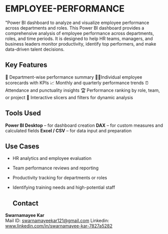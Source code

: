 # EMPLOYEE-PERFORMANCE
"Power BI dashboard to analyze and visualize employee performance across departments and roles.
This Power BI dashboard provides a comprehensive analysis of employee performance across departments, roles, and time periods. It is designed to help HR teams, managers, and business leaders monitor productivity, identify top performers, and make data-driven talent decisions.

## Key Features
📌 Department-wise performance summary
🧑‍💼Individual employee scorecards with KPIs
📈 Monthly and quarterly performance trends
⏰ Attendance and punctuality insights
🏆 Performance ranking by role, team, or project
🧮 Interactive slicers and filters for dynamic analysis

  ## Tools Used

**Power BI Desktop** – for dashboard creation
**DAX** – for custom measures and calculated fields
**Excel / CSV** – for data input and preparation 

## Use Cases

- HR analytics and employee evaluation
- Team performance reviews and reporting
- Productivity tracking for departments or roles
- Identifying training needs and high-potential staff

  ## Contact

**Swarnamayee Kar**  
Mail ID: swarnamayeekar121@gmail.com 
Linkedin: www.linkedin.com/in/swarnamayee-kar-7827a5282
 

